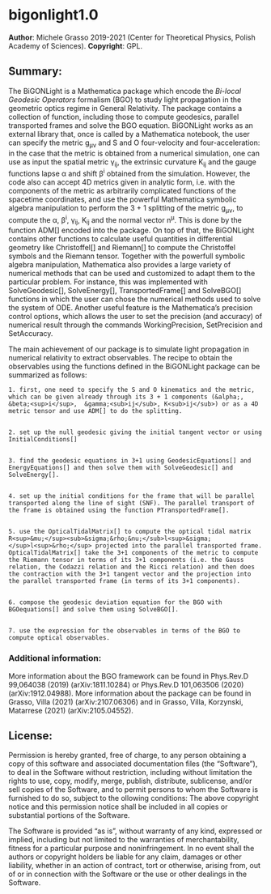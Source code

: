 # bigonlight1.0
**Author**: Michele Grasso 2019-2021 (Center for Theoretical Physics, Polish Academy of Sciences). 
**Copyright**: GPL. 

## Summary:
The BiGONLight is a Mathematica package which encode the *Bi-local Geodesic Operators* formalism (BGO) to study light propagation in the geometric optics regime in General Relativity. The package contains a collection of function, including those to compute geodesics, parallel transported frames and solve the BGO equation. BiGONLight works as an external library that, once is called by a Mathematica notebook, the user can specify the metric g<sub>&mu;&nu;</sub> and S and O four-velocity and four-acceleration: in the case that the metric is obtained from a numerical simulation, one can use as input the spatial metric &gamma;<sub>ij</sub>, the extrinsic curvature K<sub>ij</sub> and the gauge functions lapse &alpha; and shift &beta;<sup>i</sup> obtained from the simulation. However, the code also can accept 4D metrics given in analytic form, i.e. with the components of the metric as arbitrarily complicated functions of the spacetime coordinates, and use the powerful Mathematica symbolic algebra manipulation to perform the 3 + 1 splitting of the metric g<sub>&mu;&nu;</sub>, to compute the &alpha;, &beta;<sup>i</sup>,  &gamma;<sub>ij</sub>, K<sub>ij</sub> and the normal vector n<sup>&mu;</sup>. This is done by the function ADM[] encoded into the package. On top of that, the BiGONLight contains other functions to calculate useful quantities in differential geometry like Christoffel[] and Riemann[] to compute the Christoffel symbols and the Riemann tensor. Together with the powerfull symbolic algebra manipulation, Mathematica also provides a large variety of numerical methods that can be used and customized to adapt them to the particular problem. For instance, this was implemented with SolveGeodesic[], SolveEnergy[], TransportedFrame[] and SolveBGO[] functions in which the user can chose the numerical methods used to solve the system of ODE. 
Another useful feature is the Mathematica’s precision control options, which allows the user to set the precision (and accuracy) of numerical result through the commands WorkingPrecision, SetPrecision and SetAccuracy.  

The main achievement of our package is to simulate light propagation in numerical relativity to extract observables. The recipe to obtain the observables using the functions defined in the BiGONLight package can be summarized as follows:

    1. first, one need to specify the S and O kinematics and the metric, which can be given already through its 3 + 1 components (&alpha;, &beta;<sup>i</sup>,  &gamma;<sub>ij</sub>, K<sub>ij</sub>) or as a 4D metric tensor and use ADM[] to do the splitting. 


    2. set up the null geodesic giving the initial tangent vector or using InitialConditions[]


    3. find the geodesic equations in 3+1 using GeodesicEquations[] and EnergyEquations[] and then solve them with SolveGeodesic[] and SolveEnergy[]. 


    4. set up the initial conditions for the frame that will be parallel transported along the line of sight (SNF). The parallel transport of the frame is obtained using the function PTransportedFrame[]. 


    5. use the OpticalTidalMatrix[] to compute the optical tidal matrix R<sup>&mu;</sup><sub>&sigma;&rho;&nu;</sub>l<sup>&sigma;</sup>l<sup>&rho;</sup> projected into the parallel transported frame. OpticalTidalMatrix[] take the 3+1 components of the metric to compute the Riemann tensor in terms of its 3+1 components (i.e. the Gauss relation, the Codazzi relation and the Ricci relation) and then does the contraction with the 3+1 tangent vector and the projection into the parallel transported frame (in terms of its 3+1 components).  


    6. compose the geodesic deviation equation for the BGO with BGOequations[] and solve them using SolveBGO[]. 


    7. use the expression for the observables in terms of the BGO to compute optical observables. 




### Additional information:
More information about the BGO framework can be found in Phys.Rev.D 99,064038 (2019) (arXiv:1811.10284) or Phys.Rev.D 101,063506 (2020) (arXiv:1912.04988). 
More information about the package can be found in Grasso, Villa (2021) (arXiv:2107.06306) and in Grasso, Villa, Korzynski, Matarrese (2021) (arXiv:2105.04552).

## License: 
Permission is hereby granted, free of charge, to any person obtaining a copy of this software and associated documentation files (the “Software”), to deal in the Software without restriction, including without limitation the rights to use, copy, modify, merge, publish, distribute, sublicense, and/or sell copies of the Software, and to permit persons to whom the Software is furnished to do so, subject to the ollowing conditions:
The above copyright notice and this permission notice shall be included in all copies or substantial portions of the Software.

The Software is provided “as is”, without warranty of any kind, expressed or implied, including but not limited to the warranties of merchantability, fitness for a particular purpose and noninfringement. In no event shall the authors or copyright holders be liable for any claim, damages or other liability, whether in an action of contract, tort or otherwise, arising from, out of or in connection with the Software or the use or other dealings in the Software.

